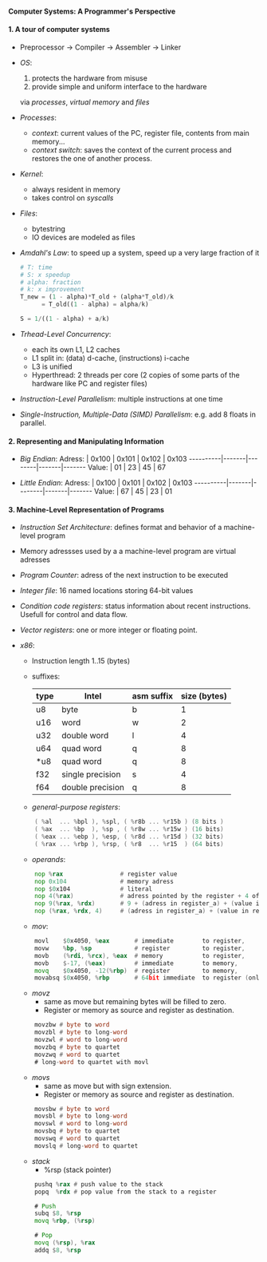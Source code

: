 #### Computer Systems: A Programmer's Perspective

#### 1. A tour of computer systems

- Preprocessor -> Compiler -> Assembler -> Linker

- *OS*:
    1. protects the hardware from misuse
    2. provide simple and uniform interface to the hardware

    via *processes*, *virtual memory* and *files*

- *Processes*:
    - *context*: current values of the PC, register file, contents from main memory...
    - *context switch*: saves the context of the current process and restores the one of another process.

- *Kernel*:
    - always resident in memory
    - takes control on *syscalls*

- *Files*:
    - bytestring
    - IO devices are modeled as files

- *Amdahl's Law*: to speed up a system, speed up a very large fraction of it
    ```python
    # T: time
    # S: x speedup
    # alpha: fraction
    # k: x improvement
    T_new = (1 - alpha)*T_old + (alpha*T_old)/k
          = T_old((1 - alpha) = alpha/k)

    S = 1/((1 - alpha) + a/k)
    ```

- *Trhead-Level Concurrency*:
    - each its own L1, L2 caches
    - L1 split in: (data) d-cache, (instructions) i-cache
    - L3 is unified
    - Hyperthread: 2 threads per core (2 copies of some parts of the hardware like PC and register files)

- *Instruction-Level Parallelism*: multiple instructions at one time
- *Single-Instruction, Multiple-Data (SIMD) Parallelism*: e.g. add 8 floats in parallel.

#### 2. Representing and Manipulating Information

- *Big Endian*:
    Adress:   | 0x100 |  0x101 | 0x102 | 0x103
    ----------|-------|--------|-------|-------
    Value:    | 01    |  23    | 45    | 67    

- *Little Endian*:
    Adress:   | 0x100 |  0x101 | 0x102 | 0x103
    ----------|-------|--------|-------|-------
    Value:    | 67    |  45    | 23    | 01   

#### 3. Machine-Level Representation of Programs

- *Instruction Set Architecture*: defines format and behavior of a machine-level program
- Memory adressses used by a a machine-level program are virtual adresses
- *Program Counter*: adress of the next instruction to be executed
- *Integer file*: 16 named locations storing 64-bit values
- *Condition code registers*: status information about recent instructions. Usefull for control and data flow.
- *Vector registers*: one or more integer or floating point.

- *x86*:
    - Instruction length 1..15 (bytes)
    - suffixes:

        type   | Intel             |  asm suffix | size (bytes)
        -------|-------------------|-------------|-------
        u8     | byte              |  b          | 1
        u16    | word              |  w          | 2
        u32    | double word       |  l          | 4
        u64    | quad word         |  q          | 8
        *u8    | quad word         |  q          | 8
        f32    | single precision  |  s          | 4
        f64    | double precision  |  q          | 8

    - *general-purpose registers*:
    ```c
        ( %al  ... %bpl ), %spl, ( %r8b ... %r15b ) (8 bits )
        ( %ax  ... %bp  ), %sp , ( %r8w ... %r15w ) (16 bits)
        ( %eax ... %ebp ), %esp, ( %r8d ... %r15d ) (32 bits)
        ( %rax ... %rbp ), %rsp, ( %r8  ... %r15  ) (64 bits)
    ```
    - *operands*:
    ```asm
        nop %rax                # register value
        nop 0x104               # memory adress
        nop $0x104              # literal
        nop 4(%rax)             # adress pointed by the register + 4 offset
        nop 9(%rax, %rdx)       # 9 + (adress in register_a) + (value in register_d)
        nop (%rax, %rdx, 4)     # (adress in register_a) + (value in register_d) * 4
    ```
    - *mov*:
    ```asm
        movl    $0x4050, %eax       # immediate        to register,        4 bytes
        movw    %bp, %sp            # register         to register,        2 bytes
        movb    (%rdi, %rcx), %eax  # memory           to register,        1 bytes
        movb    $-17, (%eax)        # immediate        to memory,          1 bytes
        movq    $0x4050, -12(%rbp)  # register         to memory,          8 bytes
        movabsq $0x4050, %rbp       # 64bit immediate  to register (only), 8 bytes
    ```
    - *movz*
        - same as move but remaining bytes will be filled to zero.
        - Register or memory as source and register as destination.
    ```asm
        movzbw # byte to word
        movzbl # byte to long-word
        movzwl # word to long-word
        movzbq # byte to quartet
        movzwq # word to quartet
        # long-word to quartet with movl
    ```
    - *movs*
        - same as move but with sign extension.
        - Register or memory as source and register as destination.
    ```asm
        movsbw # byte to word
        movsbl # byte to long-word
        movswl # word to long-word
        movsbq # byte to quartet
        movswq # word to quartet
        movslq # long-word to quartet
    ```
    - *stack*
        - %rsp (stack pointer)
    ```asm
        pushq %rax # push value to the stack
        popq  %rdx # pop value from the stack to a register
    ```
    ```asm
        # Push
        subq $8, %rsp
        movq %rbp, (%rsp)

        # Pop
        movq (%rsp), %rax
        addq $8, %rsp
    ```
